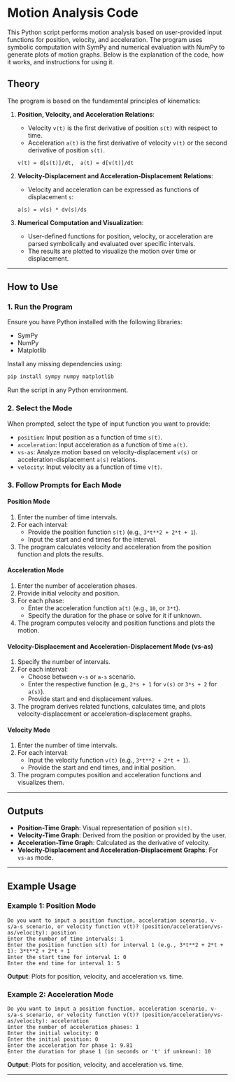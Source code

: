 # Motion Analysis Code

This Python script performs motion analysis based on user-provided input functions for position, velocity, and acceleration. The program uses symbolic computation with SymPy and numerical evaluation with NumPy to generate plots of motion graphs. Below is the explanation of the code, how it works, and instructions for using it.

## Theory

The program is based on the fundamental principles of kinematics:

1. **Position, Velocity, and Acceleration Relations**:
   - Velocity `v(t)` is the first derivative of position `s(t)` with respect to time.
   - Acceleration `a(t)` is the first derivative of velocity `v(t)` or the second derivative of position `s(t)`.

   ```
   v(t) = d[s(t)]/dt,  a(t) = d[v(t)]/dt
   ```

2. **Velocity-Displacement and Acceleration-Displacement Relations**:
   - Velocity and acceleration can be expressed as functions of displacement `s`:

   ```
   a(s) = v(s) * dv(s)/ds
   ```

3. **Numerical Computation and Visualization**:
   - User-defined functions for position, velocity, or acceleration are parsed symbolically and evaluated over specific intervals.
   - The results are plotted to visualize the motion over time or displacement.

---

## How to Use

### 1. Run the Program
Ensure you have Python installed with the following libraries:
- SymPy
- NumPy
- Matplotlib

Install any missing dependencies using:
```bash
pip install sympy numpy matplotlib
```
Run the script in any Python environment.

### 2. Select the Mode
When prompted, select the type of input function you want to provide:
- `position`: Input position as a function of time `s(t)`.
- `acceleration`: Input acceleration as a function of time `a(t)`.
- `vs-as`: Analyze motion based on velocity-displacement `v(s)` or acceleration-displacement `a(s)` relations.
- `velocity`: Input velocity as a function of time `v(t)`.

### 3. Follow Prompts for Each Mode

#### **Position Mode**
1. Enter the number of time intervals.
2. For each interval:
   - Provide the position function `s(t)` (e.g., `3*t**2 + 2*t + 1`).
   - Input the start and end times for the interval.
3. The program calculates velocity and acceleration from the position function and plots the results.

#### **Acceleration Mode**
1. Enter the number of acceleration phases.
2. Provide initial velocity and position.
3. For each phase:
   - Enter the acceleration function `a(t)` (e.g., `10`, or `3*t`).
   - Specify the duration for the phase or solve for it if unknown.
4. The program computes velocity and position functions and plots the motion.

#### **Velocity-Displacement and Acceleration-Displacement Mode (vs-as)**
1. Specify the number of intervals.
2. For each interval:
   - Choose between `v-s` or `a-s` scenario.
   - Enter the respective function (e.g., `2*s + 1` for `v(s)` or `3*s + 2` for `a(s)`).
   - Provide start and end displacement values.
3. The program derives related functions, calculates time, and plots velocity-displacement or acceleration-displacement graphs.

#### **Velocity Mode**
1. Enter the number of time intervals.
2. For each interval:
   - Input the velocity function `v(t)` (e.g., `3*t**2 + 2*t + 1`).
   - Provide the start and end times, and initial position.
3. The program computes position and acceleration functions and visualizes them.

---

## Outputs
- **Position-Time Graph**: Visual representation of position `s(t)`.
- **Velocity-Time Graph**: Derived from the position or provided by the user.
- **Acceleration-Time Graph**: Calculated as the derivative of velocity.
- **Velocity-Displacement and Acceleration-Displacement Graphs**: For `vs-as` mode.

---

## Example Usage

### Example 1: Position Mode
```plaintext
Do you want to input a position function, acceleration scenario, v-s/a-s scenario, or velocity function v(t)? (position/acceleration/vs-as/velocity): position
Enter the number of time intervals: 1
Enter the position function s(t) for interval 1 (e.g., 3*t**2 + 2*t + 1): 3*t**2 + 2*t + 1
Enter the start time for interval 1: 0
Enter the end time for interval 1: 5
```
**Output**: Plots for position, velocity, and acceleration vs. time.

### Example 2: Acceleration Mode
```plaintext
Do you want to input a position function, acceleration scenario, v-s/a-s scenario, or velocity function v(t)? (position/acceleration/vs-as/velocity): acceleration
Enter the number of acceleration phases: 1
Enter the initial velocity: 0
Enter the initial position: 0
Enter the acceleration for phase 1: 9.81
Enter the duration for phase 1 (in seconds or 't' if unknown): 10
```
**Output**: Plots for position, velocity, and acceleration vs. time.

---


